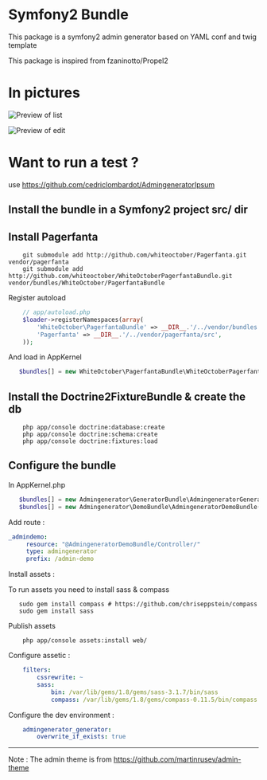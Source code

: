 # Symfony2 Bundle

This package is a symfony2 admin generator based on YAML conf and twig template

This package is inspired from fzaninotto/Propel2

# In pictures

![Preview of list](https://github.com/cedriclombardot/AdmingeneratorGeneratorBundle/raw/master/Resources/doc/list-preview.png)

![Preview of edit](https://github.com/cedriclombardot/AdmingeneratorGeneratorBundle/raw/master/Resources/doc/edit-preview.png)

# Want to run a test ?

use https://github.com/cedriclombardot/AdmingeneratorIpsum

## Install the bundle in a Symfony2 project src/ dir

## Install Pagerfanta 

```shell 
    git submodule add http://github.com/whiteoctober/Pagerfanta.git vendor/pagerfanta
    git submodule add http://github.com/whiteoctober/WhiteOctoberPagerfantaBundle.git vendor/bundles/WhiteOctober/PagerfantaBundle
```

Register autoload

```php
    // app/autoload.php
    $loader->registerNamespaces(array(
        'WhiteOctober\PagerfantaBundle' => __DIR__.'/../vendor/bundles',
        'Pagerfanta' => __DIR__.'/../vendor/pagerfanta/src',
    ));
```

And load in AppKernel 

```php
   $bundles[] = new WhiteOctober\PagerfantaBundle\WhiteOctoberPagerfantaBundle(),
```   

## Install the Doctrine2FixtureBundle & create the db

```shell 
	php app/console doctrine:database:create
	php app/console doctrine:schema:create
	php app/console doctrine:fixtures:load	
```

## Configure the bundle

In AppKernel.php

```php
   $bundles[] = new Admingenerator\GeneratorBundle\AdmingeneratorGeneratorBundle();
   $bundles[] = new Admingenerator\DemoBundle\AdmingeneratorDemoBundle();
```

Add route :

```yaml
_admindemo:
     resource: "@AdmingeneratorDemoBundle/Controller/"
     type: admingenerator
     prefix: /admin-demo
```

Install assets :

To run assets you need to install sass & compass

```shell
   sudo gem install compass # https://github.com/chriseppstein/compass
   sudo gem install sass
```

Publish assets

```shell
    php app/console assets:install web/
```

Configure assetic :

```yaml
    filters:
        cssrewrite: ~
        sass: 
            bin: /var/lib/gems/1.8/gems/sass-3.1.7/bin/sass
            compass: /var/lib/gems/1.8/gems/compass-0.11.5/bin/compass
```
Configure the dev environment :


```yaml
    admingenerator_generator:
        overwrite_if_exists: true
```

--------------

Note : The admin theme is from https://github.com/martinrusev/admin-theme

